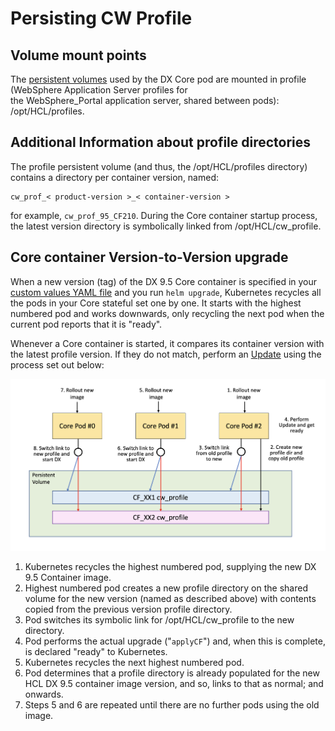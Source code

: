 # Persisting CW Profile

## Volume mount points

The [persistent volumes](../../../../../get_started/plan_deployment/container_deployment/persistent_volumes.md) used by the DX Core pod are mounted in profile \(WebSphere Application Server profiles for the WebSphere\_Portal application server, shared between pods\): /opt/HCL/profiles.

## Additional Information about profile directories

The profile persistent volume \(and thus, the /opt/HCL/profiles directory\) contains a directory per container version, named:

```
cw_prof_< product-version >_< container-version >
```

for example, `cw_prof_95_CF210`. During the Core container startup process, the latest version directory is symbolically linked from /opt/HCL/cw\_profile.

## Core container Version-to-Version upgrade

When a new version \(tag\) of the DX 9.5 Core container is specified in your [custom values YAML file](../../../../install/container/helm_deployment/preparation/index.md) and you run `helm upgrade`, Kubernetes recycles all the pods in your Core stateful set one by one. It starts with the highest numbered pod and works downwards, only recycling the next pod when the current pod reports that it is "ready".

Whenever a Core container is started, it compares its container version with the latest profile version. If they do not match, perform an [Update](../../../../install/container/helm_deployment/update_helm_deployment.md) using the process set out below:

![Core_container_Version-to-Version_upgrade](../../../../../images/cw_profile_version-to-version_upgrade.png)

   1.  Kubernetes recycles the highest numbered pod, supplying the new DX 9.5 Container image.
   2.  Highest numbered pod creates a new profile directory on the shared volume for the new version \(named as described above\) with contents copied from the previous version profile directory.
   3.  Pod switches its symbolic link for /opt/HCL/cw\_profile to the new directory.
   4.  Pod performs the actual upgrade \("`applyCF`"\) and, when this is complete, is declared "ready" to Kubernetes.
   5.  Kubernetes recycles the next highest numbered pod.
   6.  Pod determines that a profile directory is already populated for the new HCL DX 9.5 container image version, and so, links to that as normal; and onwards.
   7.  Steps 5 and 6 are repeated until there are no further pods using the old image.
